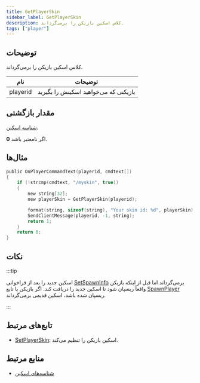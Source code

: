 ```yaml
---
title: GetPlayerSkin
sidebar_label: GetPlayerSkin
description: کلاس اسکین بازیکن را برمی‌گرداند.
tags: ["player"]
---
```


## توضیحات

کلاس اسکین بازیکن را برمی‌گرداند.

| نام      | توضیحات                                      |
| -------- | -------------------------------------------- |
| playerid | بازیکنی که می‌خواهید اسکینش را بگیرید |

## مقدار بازگشتی

[شناسه اسکین](../resources/skins).

**0** اگر نامعتبر باشد.

## مثال‌ها

```c
public OnPlayerCommandText(playerid, cmdtext[])
{
    if (!strcmp(cmdtext, "/myskin", true))
    {
        new string[32];
        new playerSkin = GetPlayerSkin(playerid);

        format(string, sizeof(string), "Your skin id: %d", playerSkin);
        SendClientMessage(playerid, -1, string);
        return 1;
    }
    return 0;
}
```

## نکات

:::tip

اسکین جدید را بعد از فراخوانی [SetSpawnInfo](SetSpawnInfo) برمی‌گرداند اما قبل از اینکه بازیکن واقعاً ریسپان شود تا اسکین جدید را دریافت کند. اگر بازیکن با تابع [SpawnPlayer](SpawnPlayer) ریسپان شده باشد، اسکین قدیمی برمی‌گرداند.

:::

## تابع‌های مرتبط

- [SetPlayerSkin](SetPlayerSkin): اسکین بازیکن را تنظیم می‌کند.

## منابع مرتبط

- [شناسه‌های اسکین](../resources/skins)
